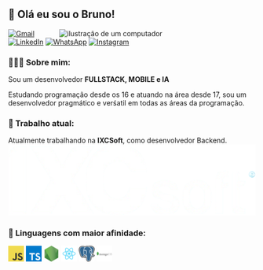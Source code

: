 
## 🥽 Olá eu sou o Bruno!
<img src="https://raw.githubusercontent.com/MicaelliMedeiros/micaellimedeiros/master/image/computer-illustration.png" alt="ilustração de um computador" min-width="400px" max-width="400px" width="400px" align="right">
<p align="left">
  <a href="#" title="Gmail">
  <img src="https://img.shields.io/badge/-Gmail-FF0000?style=flat-square&labelColor=FF0000&logo=gmail&logoColor=white&link=brunoburer@gmail.com" alt="Gmail"/></a>
  <a href="https://www.linkedin.com/in/bruno-murer-945a1423b" title="LinkedIn">
  <img src="https://img.shields.io/badge/-Linkedin-0e76a8?style=flat-square&logo=Linkedin&logoColor=white&link=https://www.linkedin.com/in/bruno-murer-945a1423b/" alt="LinkedIn"/></a>
  <a href="wa.me/554884260734" target="blank" title="WhatsApp">
  <img src="https://img.shields.io/badge/-WhatsApp-25d366?style=flat-square&labelColor=25d366&logo=whatsapp&logoColor=white&link=wa.me/554884260734" alt="WhatsApp"/></a>
  <a href="https://www.instagram.com/bruno.murer/" title="Instagram">
  <img src="https://img.shields.io/badge/-Instagram-DF0174?style=flat-square&labelColor=DF0174&logo=instagram&logoColor=white&link=https://www.instagram.com/bruno.murer/" alt="Instagram"/></a>
</p>

### 🧘🏼‍♂️ Sobre mim:
<p align="left"> 
  Sou um desenvolvedor <strong> FULLSTACK, MOBILE e IA</strong>
</p>
Estudando programação desde os 16 e atuando na área desde 17, sou um desenvolvedor pragmático e verśatil em todas as áreas da programação.

### 🎩 Trabalho atual:
<p align="left"> 
  Atualmente trabalhando na <strong> IXCSoft</strong>, como desenvolvedor Backend.
  
  <img src="./ixc.png" alt="IXC" />
</p>

### 🦄 Linguagens com maior afinidade:
<img height="32" src="https://raw.githubusercontent.com/github/explore/80688e429a7d4ef2fca1e82350fe8e3517d3494d/topics/javascript/javascript.png" alt="Javascript"/>
<img height="32" src="https://raw.githubusercontent.com/github/explore/80688e429a7d4ef2fca1e82350fe8e3517d3494d/topics/typescript/typescript.png" alt="Typescript"/>
<img height="32" src="https://raw.githubusercontent.com/github/explore/80688e429a7d4ef2fca1e82350fe8e3517d3494d/topics/nodejs/nodejs.png" alt="Nodejs"/>
<img height="32" src="https://raw.githubusercontent.com/github/explore/80688e429a7d4ef2fca1e82350fe8e3517d3494d/topics/react/react.png" alt="React"/>
<img height="32" src="https://raw.githubusercontent.com/github/explore/80688e429a7d4ef2fca1e82350fe8e3517d3494d/topics/postgresql/postgresql.png" alt="PostegreSQL"/>
<img height="32" src="https://raw.githubusercontent.com/github/explore/80688e429a7d4ef2fca1e82350fe8e3517d3494d/topics/mongodb/mongodb.png" alt="MongoDB"/>


